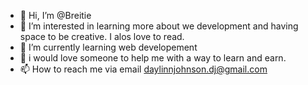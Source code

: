 - 👋 Hi, I’m @Breitie
- 👀 I’m interested in learning more about we development and having space to be creative. I alos love to read.
- 🌱 I’m currently learning web developement 
- 💞️ i would love someone to help me with a way to learn and earn.
- 📫 How to reach me via email daylinnjohnson.dj@gmail.com 

<!---
Breitie/Breitie is a ✨ special ✨ repository because its `README.md` (this file) appears on your GitHub profile.
You can click the Preview link to take a look at your changes.
--->
